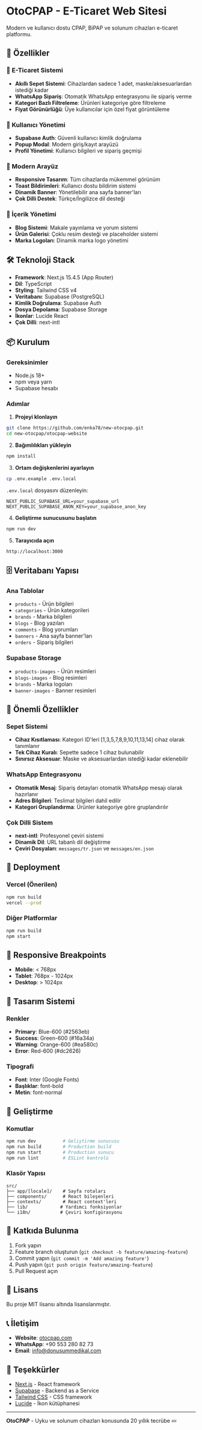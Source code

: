 # OtoCPAP - E-Ticaret Web Sitesi

Modern ve kullanıcı dostu CPAP, BiPAP ve solunum cihazları e-ticaret platformu.

## 🚀 Özellikler

### 🛒 E-Ticaret Sistemi

- **Akıllı Sepet Sistemi**: Cihazlardan sadece 1 adet, maske/aksesuarlardan istediği kadar
- **WhatsApp Sipariş**: Otomatik WhatsApp entegrasyonu ile sipariş verme
- **Kategori Bazlı Filtreleme**: Ürünleri kategoriye göre filtreleme
- **Fiyat Görünürlüğü**: Üye kullanıcılar için özel fiyat görüntüleme

### 👤 Kullanıcı Yönetimi

- **Supabase Auth**: Güvenli kullanıcı kimlik doğrulama
- **Popup Modal**: Modern giriş/kayıt arayüzü
- **Profil Yönetimi**: Kullanıcı bilgileri ve sipariş geçmişi

### 📱 Modern Arayüz

- **Responsive Tasarım**: Tüm cihazlarda mükemmel görünüm
- **Toast Bildirimleri**: Kullanıcı dostu bildirim sistemi
- **Dinamik Banner**: Yönetilebilir ana sayfa banner'ları
- **Çok Dilli Destek**: Türkçe/İngilizce dil desteği

### 📝 İçerik Yönetimi

- **Blog Sistemi**: Makale yayınlama ve yorum sistemi
- **Ürün Galerisi**: Çoklu resim desteği ve placeholder sistemi
- **Marka Logoları**: Dinamik marka logo yönetimi

## 🛠️ Teknoloji Stack

- **Framework**: Next.js 15.4.5 (App Router)
- **Dil**: TypeScript
- **Styling**: Tailwind CSS v4
- **Veritabanı**: Supabase (PostgreSQL)
- **Kimlik Doğrulama**: Supabase Auth
- **Dosya Depolama**: Supabase Storage
- **İkonlar**: Lucide React
- **Çok Dilli**: next-intl

## 📦 Kurulum

### Gereksinimler

- Node.js 18+
- npm veya yarn
- Supabase hesabı

### Adımlar

1. **Projeyi klonlayın**

```bash
git clone https://github.com/enka78/new-otocpap.git
cd new-otocpap/otocpap-website
```

2. **Bağımlılıkları yükleyin**

```bash
npm install
```

3. **Ortam değişkenlerini ayarlayın**

```bash
cp .env.example .env.local
```

`.env.local` dosyasını düzenleyin:

```env
NEXT_PUBLIC_SUPABASE_URL=your_supabase_url
NEXT_PUBLIC_SUPABASE_ANON_KEY=your_supabase_anon_key
```

4. **Geliştirme sunucusunu başlatın**

```bash
npm run dev
```

5. **Tarayıcıda açın**

```
http://localhost:3000
```

## 🗄️ Veritabanı Yapısı

### Ana Tablolar

- `products` - Ürün bilgileri
- `categories` - Ürün kategorileri
- `brands` - Marka bilgileri
- `blogs` - Blog yazıları
- `comments` - Blog yorumları
- `banners` - Ana sayfa banner'ları
- `orders` - Sipariş bilgileri

### Supabase Storage

- `products-images` - Ürün resimleri
- `blogs-images` - Blog resimleri
- `brands` - Marka logoları
- `banner-images` - Banner resimleri

## 🎯 Önemli Özellikler

### Sepet Sistemi

- **Cihaz Kısıtlaması**: Kategori ID'leri [1,3,5,7,8,9,10,11,13,14] cihaz olarak tanımlanır
- **Tek Cihaz Kuralı**: Sepette sadece 1 cihaz bulunabilir
- **Sınırsız Aksesuar**: Maske ve aksesuarlardan istediği kadar eklenebilir

### WhatsApp Entegrasyonu

- **Otomatik Mesaj**: Sipariş detayları otomatik WhatsApp mesajı olarak hazırlanır
- **Adres Bilgileri**: Teslimat bilgileri dahil edilir
- **Kategori Gruplandırma**: Ürünler kategoriye göre gruplandırılır

### Çok Dilli Sistem

- **next-intl**: Profesyonel çeviri sistemi
- **Dinamik Dil**: URL tabanlı dil değiştirme
- **Çeviri Dosyaları**: `messages/tr.json` ve `messages/en.json`

## 🚀 Deployment

### Vercel (Önerilen)

```bash
npm run build
vercel --prod
```

### Diğer Platformlar

```bash
npm run build
npm start
```

## 📱 Responsive Breakpoints

- **Mobile**: < 768px
- **Tablet**: 768px - 1024px
- **Desktop**: > 1024px

## 🎨 Tasarım Sistemi

### Renkler

- **Primary**: Blue-600 (#2563eb)
- **Success**: Green-600 (#16a34a)
- **Warning**: Orange-600 (#ea580c)
- **Error**: Red-600 (#dc2626)

### Tipografi

- **Font**: Inter (Google Fonts)
- **Başlıklar**: font-bold
- **Metin**: font-normal

## 🔧 Geliştirme

### Komutlar

```bash
npm run dev          # Geliştirme sunucusu
npm run build        # Production build
npm run start        # Production sunucu
npm run lint         # ESLint kontrolü
```

### Klasör Yapısı

```
src/
├── app/[locale]/    # Sayfa rotaları
├── components/      # React bileşenleri
├── contexts/        # React context'leri
├── lib/            # Yardımcı fonksiyonlar
└── i18n/           # Çeviri konfigürasyonu
```

## 🤝 Katkıda Bulunma

1. Fork yapın
2. Feature branch oluşturun (`git checkout -b feature/amazing-feature`)
3. Commit yapın (`git commit -m 'Add amazing feature'`)
4. Push yapın (`git push origin feature/amazing-feature`)
5. Pull Request açın

## 📄 Lisans

Bu proje MIT lisansı altında lisanslanmıştır.

## 📞 İletişim

- **Website**: [otocpap.com](https://otocpap.com)
- **WhatsApp**: +90 553 280 82 73
- **Email**: info@donusummedikal.com

## 🙏 Teşekkürler

- [Next.js](https://nextjs.org/) - React framework
- [Supabase](https://supabase.com/) - Backend as a Service
- [Tailwind CSS](https://tailwindcss.com/) - CSS framework
- [Lucide](https://lucide.dev/) - İkon kütüphanesi

---

**OtoCPAP** - Uyku ve solunum cihazları konusunda 20 yıllık tecrübe 💤
